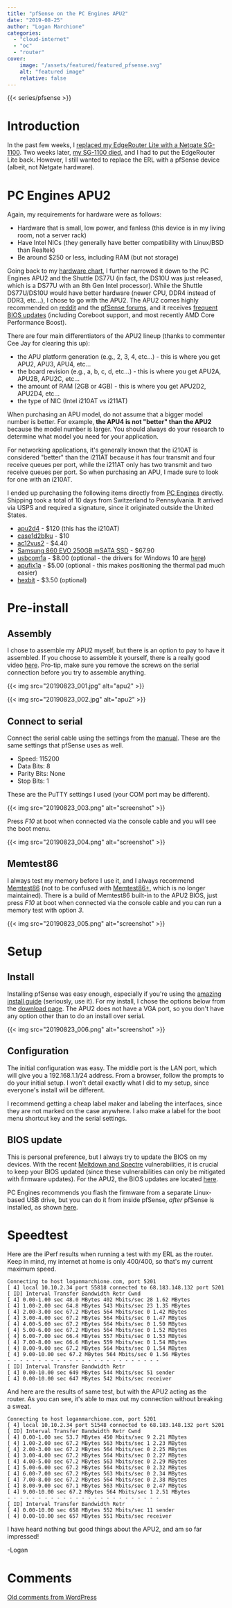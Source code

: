 ```yaml
---
title: "pfSense on the PC Engines APU2"
date: "2019-08-25"
author: "Logan Marchione"
categories: 
  - "cloud-internet"
  - "oc"
  - "router"
cover:
    image: "/assets/featured/featured_pfsense.svg"
    alt: "featured image"
    relative: false
---
```


{{< series/pfsense >}}

# Introduction

In the past few weeks, I [replaced my EdgeRouter Lite with a Netgate SG-1100](/2019/06/migrating-away-from-the-ubiquiti-edgerouter-lite/). Two weeks later, [my SG-1100 died,](/2019/07/my-sg-1100-died/) and I had to put the EdgeRouter Lite back. However, I still wanted to replace the ERL with a pfSense device (albeit, not Netgate hardware).

# PC Engines APU2

Again, my requirements for hardware were as follows:

- Hardware that is small, low power, and fanless (this device is in my living room, not a server rack)
- Have Intel NICs (they generally have better compatibility with Linux/BSD than Realtek)
- Be around $250 or less, including RAM (but not storage)

Going back to my [hardware chart](/2019/06/migrating-away-from-the-ubiquiti-edgerouter-lite/#hardware), I further narrowed it down to the PC Engines APU2 and the Shuttle DS77U (in fact, the DS10U was just released, which is a DS77U with an 8th Gen Intel processor). While the Shuttle DS77U/DS10U would have better hardware (newer CPU, DDR4 instead of DDR3, etc...), I chose to go with the APU2. The APU2 comes highly recommended on [reddit](https://www.reddit.com/r/PFSENSE/) and the [pfSense forums](https://forum.netgate.com/topic/95148/pc-engines-apu2-experiences), and it receives [frequent BIOS updates](https://pcengines.github.io/) (including Coreboot support, and most recently AMD Core Performance Boost).

There are four main differentiators of the APU2 lineup (thanks to commenter Cee Jay for clearing this up):

- the APU platform generation (e.g., 2, 3, 4, etc...) - this is where you get APU2, APU3, APU4, etc...
- the board revision (e.g., a, b, c, d, etc...) - this is where you get APU2A, APU2B, APU2C, etc...
- the amount of RAM (2GB or 4GB) - this is where you get APU2D2, APU2D4, etc...
- the type of NIC (Intel i210AT vs i211AT)

When purchasing an APU model, do not assume that a bigger model number is better. For example, **the APU4 is not "better" than the APU2** because the model number is larger. You should always do your research to determine what model you need for your application.

For networking applications, it's generally known that the i210AT is considered "better" than the i211AT because it has four transmit and four receive queues per port, while the i211AT only has two transmit and two receive queues per port. So when purchasing an APU, I made sure to look for one with an i210AT.

I ended up purchasing the following items directly from [PC Engines](https://pcengines.ch/order.htm) directly. Shipping took a total of 10 days from Switzerland to Pennsylvania. It arrived via USPS and required a signature, since it originated outside the United States.

- [apu2d4](https://pcengines.ch/apu2d4.htm) - $120 (this has the i210AT)
- [case1d2blku](https://pcengines.ch/case1d2blku.htm) - $10
- [ac12vus2](https://pcengines.ch/ac12vus2.htm) - $4.40
- [Samsung 860 EVO 250GB mSATA SSD](https://www.amazon.com/dp/B07864YNTZ/) - $67.90
- [usbcom1a](https://www.pcengines.ch/usbcom1a.htm) - $8.00 (optional - the drivers for Windows 10 are [here](https://www.silabs.com/products/development-tools/software/usb-to-uart-bridge-vcp-drivers))
- [apufix1a](https://www.pcengines.ch/apufix1a.htm) - $5.00 (optional - this makes positioning the thermal pad much easier)
- [hexbit](https://www.pcengines.ch/hexbit.htm) - $3.50 (optional)

# Pre-install

## Assembly

I chose to assemble my APU2 myself, but there is an option to pay to have it assembled. If you choose to assemble it yourself, there is a really good video [here](https://www.youtube.com/watch?v=ft_Ic2ZdLHw). Pro-tip, make sure you remove the screws on the serial connection before you try to assemble anything.

{{< img src="20190823_001.jpg" alt="apu2" >}}

{{< img src="20190823_002.jpg" alt="apu2" >}}

## Connect to serial

Connect the serial cable using the settings from the [manual](https://pcengines.ch/pdf/apu2.pdf). These are the same settings that pfSense uses as well.

- Speed: 115200
- Data Bits: 8
- Parity Bits: None
- Stop Bits: 1

These are the PuTTY settings I used (your COM port may be different).

{{< img src="20190823_003.png" alt="screenshot" >}}

Press _F10_ at boot when connected via the console cable and you will see the boot menu.

{{< img src="20190823_004.png" alt="screenshot" >}}

## Memtest86

I always test my memory before I use it, and I always recommend [Memtest86](https://www.memtest86.com/download.htm) (not to be confused with [Memtest86+](https://www.memtest.org/), which is no longer maintained). There is a build of Memtest86 built-in to the APU2 BIOS, just press _F10_ at boot when connected via the console cable and you can run a memory test with option _3_.

{{< img src="20190823_005.png" alt="screenshot" >}}

# Setup

## Install

Installing pfSense was easy enough, especially if you're using the [amazing install guide](https://docs.netgate.com/pfsense/en/latest/install/index.html#installing) (seriously, use it). For my install, I chose the options below from the [download page](https://www.pfsense.org/download/). The APU2 does not have a VGA port, so you don't have any option other than to do an install over serial.

{{< img src="20190823_006.png" alt="screenshot" >}}

## Configuration

The initial configuration was easy. The middle port is the LAN port, which will give you a 192.168.1.1/24 address. From a browser, follow the prompts to do your initial setup. I won't detail exactly what I did to my setup, since everyone's install will be different.

I recommend getting a cheap label maker and labeling the interfaces, since they are not marked on the case anywhere. I also make a label for the boot menu shortcut key and the serial settings.

## BIOS update

This is personal preference, but I always try to update the BIOS on my devices. With the recent [Meltdown and Spectre](https://meltdownattack.com/) vulnerabilities, it is crucial to keep your BIOS updated (since these vulnerabilities can only be mitigated with firmware updates). For the APU2, the BIOS updates are located [here](https://pcengines.github.io/).

PC Engines recommends you flash the firmware from a separate Linux-based USB drive, but you can do it from inside pfSense, _after_ pfSense is installed, as shown [here](https://forum.netgate.com/topic/95148/pc-engines-apu2-experiences/214).

# Speedtest

Here are the iPerf results when running a test with my ERL as the router. Keep in mind, my internet at home is only 400/400, so that's my current maximum speed.

```
Connecting to host loganmarchione.com, port 5201
[ 4] local 10.10.2.34 port 55818 connected to 68.183.148.132 port 5201
[ ID] Interval Transfer Bandwidth Retr Cwnd
[ 4] 0.00-1.00 sec 48.0 MBytes 402 Mbits/sec 28 1.62 MBytes 
[ 4] 1.00-2.00 sec 64.8 MBytes 543 Mbits/sec 23 1.35 MBytes 
[ 4] 2.00-3.00 sec 67.2 MBytes 564 Mbits/sec 0 1.42 MBytes 
[ 4] 3.00-4.00 sec 67.2 MBytes 564 Mbits/sec 0 1.47 MBytes 
[ 4] 4.00-5.00 sec 67.2 MBytes 564 Mbits/sec 0 1.50 MBytes 
[ 4] 5.00-6.00 sec 67.2 MBytes 564 Mbits/sec 0 1.52 MBytes 
[ 4] 6.00-7.00 sec 66.4 MBytes 557 Mbits/sec 0 1.53 MBytes 
[ 4] 7.00-8.00 sec 66.6 MBytes 559 Mbits/sec 0 1.54 MBytes 
[ 4] 8.00-9.00 sec 67.2 MBytes 564 Mbits/sec 0 1.54 MBytes 
[ 4] 9.00-10.00 sec 67.2 MBytes 564 Mbits/sec 0 1.56 MBytes 
- - - - - - - - - - - - - - - - - - - - - - - - -
[ ID] Interval Transfer Bandwidth Retr
[ 4] 0.00-10.00 sec 649 MBytes 544 Mbits/sec 51 sender
[ 4] 0.00-10.00 sec 647 MBytes 542 Mbits/sec receiver
```

And here are the results of same test, but with the APU2 acting as the router. As you can see, it's able to max out my connection without breaking a sweat.

```
Connecting to host loganmarchione.com, port 5201
[ 4] local 10.10.2.34 port 51548 connected to 68.183.148.132 port 5201
[ ID] Interval Transfer Bandwidth Retr Cwnd
[ 4] 0.00-1.00 sec 53.7 MBytes 450 Mbits/sec 9 2.21 MBytes
[ 4] 1.00-2.00 sec 67.2 MBytes 563 Mbits/sec 1 2.23 MBytes
[ 4] 2.00-3.00 sec 67.2 MBytes 564 Mbits/sec 0 2.25 MBytes
[ 4] 3.00-4.00 sec 67.2 MBytes 564 Mbits/sec 0 2.27 MBytes
[ 4] 4.00-5.00 sec 67.2 MBytes 563 Mbits/sec 0 2.29 MBytes
[ 4] 5.00-6.00 sec 67.2 MBytes 564 Mbits/sec 0 2.32 MBytes
[ 4] 6.00-7.00 sec 67.2 MBytes 563 Mbits/sec 0 2.34 MBytes
[ 4] 7.00-8.00 sec 67.2 MBytes 564 Mbits/sec 0 2.38 MBytes
[ 4] 8.00-9.00 sec 67.1 MBytes 563 Mbits/sec 0 2.47 MBytes
[ 4] 9.00-10.00 sec 67.2 MBytes 564 Mbits/sec 1 2.51 MBytes
- - - - - - - - - - - - - - - - - - - - - - - - -
[ ID] Interval Transfer Bandwidth Retr
[ 4] 0.00-10.00 sec 658 MBytes 552 Mbits/sec 11 sender
[ 4] 0.00-10.00 sec 657 MBytes 551 Mbits/sec receiver
```

I have heard nothing but good things about the APU2, and am so far impressed!

\-Logan

# Comments

[Old comments from WordPress](/2019/08/pfsense-on-the-pc-engines-apu2/comments.txt)